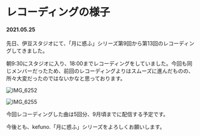 # レコーディングの様子
#### 2021.05.25

先日、伊豆スタジオにて、「月に惑ふ」シリーズ第9回から第13回のレコーディングしてきました。

朝9:30にスタジオに入り、18:00までレコーディングをしていました。今回も同じメンバーだったため、前回のレコーディングよりはスムーズに進んだものの、所々大変だったのではないかなと思っております。

![IMG_6252](assets/IMG_6252-1903301.jpg)

![IMG_6255](assets/IMG_6255-1903307.jpg)



今回レコーディングした曲は5回分、9月頃までに配信する予定です。

今後とも、kefuno.「月に惑ふ」シリーズをよろしくお願いします。


